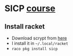 # SICP [course](https://ocw.mit.edu/courses/6-001-structure-and-interpretation-of-computer-programs-spring-2005)

## Install racket

+ Download scrypt from [here](https://download.racket-lang.org)
+ I install it in `~/.local/racket`
+ `raco pkg install sicp`
